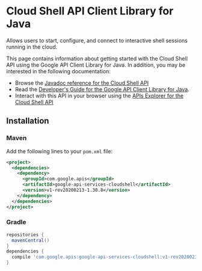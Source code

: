 # Cloud Shell API Client Library for Java

Allows users to start, configure, and connect to interactive shell sessions running in the cloud.


This page contains information about getting started with the Cloud Shell API
using the Google API Client Library for Java. In addition, you may be interested
in the following documentation:

* Browse the [Javadoc reference for the Cloud Shell API][javadoc]
* Read the [Developer's Guide for the Google API Client Library for Java][google-api-client].
* Interact with this API in your browser using the [APIs Explorer for the Cloud Shell API][api-explorer]

## Installation

### Maven

Add the following lines to your `pom.xml` file:

```xml
<project>
  <dependencies>
    <dependency>
      <groupId>com.google.apis</groupId>
      <artifactId>google-api-services-cloudshell</artifactId>
      <version>v1-rev20200213-1.30.8</version>
    </dependency>
  </dependencies>
</project>
```

### Gradle

```gradle
repositories {
  mavenCentral()
}
dependencies {
  compile 'com.google.apis:google-api-services-cloudshell:v1-rev20200213-1.30.8'
}
```

[javadoc]: https://googleapis.dev/java/google-api-services-cloudshell/latest/index.html
[google-api-client]: https://github.com/googleapis/google-api-java-client/
[api-explorer]: https://developers.google.com/apis-explorer/#p/cloudshell/v1/
